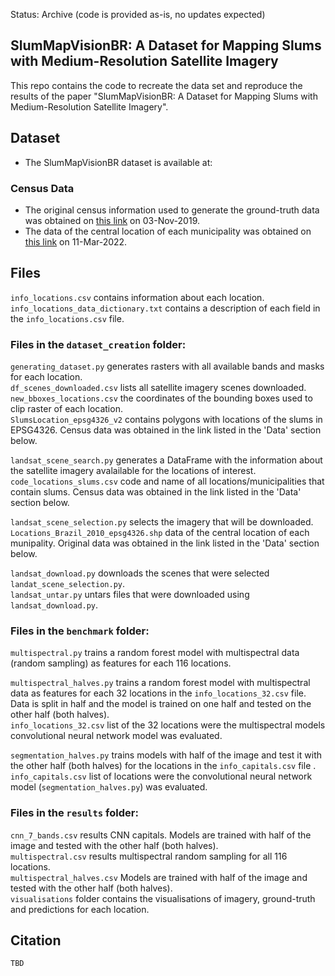 Status: Archive (code is provided as-is, no updates expected)

## SlumMapVisionBR: A Dataset for Mapping Slums with Medium-Resolution Satellite Imagery

This repo contains the code to recreate the data set and reproduce the results of the paper "SlumMapVisionBR: A Dataset for Mapping Slums
with Medium-Resolution Satellite Imagery". 

## Dataset 

- The SlumMapVisionBR dataset is available at:

### Census Data 

- The original census information used to generate the ground-truth data was obtained on [this link](https://www.ibge.gov.br/geociencias/organizacao-do-territorio/tipologias-do-territorio/15788-aglomerados-subnormais.html) on 03-Nov-2019. 
- The data of the central location of each municipality was obtained on [this link](https://www.ibge.gov.br/geociencias/organizacao-do-territorio/estrutura-territorial/27385-localidades.html?=&t=acesso-ao-produto) on 11-Mar-2022.

## Files

`info_locations.csv` contains information about each location.<br>
`info_locations_data_dictionary.txt` contains a description of each field in the `info_locations.csv` file.<br>

### Files in the `dataset_creation` folder:

`generating_dataset.py` generates rasters with all available bands and masks for each location.<br>
`df_scenes_downloaded.csv` lists all satellite imagery scenes downloaded.<br>
`new_bboxes_locations.csv` the coordinates of the bounding boxes used to clip raster of each location.<br>
`SlumsLocation_epsg4326_v2` contains polygons with locations of the slums in EPSG4326. Census data was obtained in the link listed in the 'Data' section below. <br>

`landsat_scene_search.py` generates a DataFrame with the information about the satellite imagery avalailable for the locations of interest.<br>
`code_locations_slums.csv` code and name of all locations/municipalities that contain slums. Census data was obtained in the link listed in the 'Data' section below. <br>

`landsat_scene_selection.py` selects the imagery that will be downloaded.<br>
`Locations_Brazil_2010_epsg4326.shp` data of the central location of each munipality. Original data was obtained in the link listed in the 'Data' section below. <br>

`landsat_download.py` downloads the scenes that were selected `landat_scene_selection.py`.<br>
`landsat_untar.py` untars files that were downloaded using `landsat_download.py`.<br>

### Files in the `benchmark` folder:

`multispectral.py` trains a random forest model with multispectral data (random sampling) as features for each 116 locations. <br>

`multispectral_halves.py` trains a random forest model with multispectral data as features for each 32 locations in the `info_locations_32.csv` file. Data is split in half and the model is trained on one half and tested on the other half (both halves).<br>
`info_locations_32.csv` list of the 32 locations were the multispectral models convolutional neural network model was evaluated.<br>

`segmentation_halves.py` trains models with half of the image and test it with the other half (both halves) for the locations in the `info_capitals.csv` file .<br>
`info_capitals.csv` list of locations were the convolutional neural network model (`segmentation_halves.py`) was evaluated.<br>

### Files in the `results` folder:

`cnn_7_bands.csv` results CNN capitals. Models are trained with half of the image and tested with the other half (both halves).<br>
`multispectral.csv` results multispectral random sampling for all 116 locations.<br>
`multispectral_halves.csv` Models are trained with half of the image and tested with the other half (both halves).<br>
`visualisations` folder contains the visualisations of imagery, ground-truth and predictions for each location.<br>


## Citation

```
TBD

```